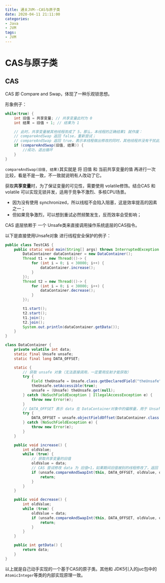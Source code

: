 ```yaml
---
title: 通关JVM--CAS与原子类
date: 2020-04-11 21:11:00
categories:
- Java
- JVM
tags:
- JVM
---
```


<!--more-->

# CAS与原子类
## CAS
CAS 即 Compare and Swap，体现了一种乐观锁思想。

形象例子：
```java
while(true) {
    int 旧值 = 共享变量; // 共享变量此时为 0
    int 结果 = 旧值 + 1; // 结果为 1

    // 此时，共享变量被其他线程改成了 5，那么，本线程的正确结果1 就作废：
    // compareAndSwap 返回 false，重新尝试；
    // compareAndSwap 返回 true，表示本线程做出修改的同时，其他线程并没有干扰此变量；
    if (compareAndSwap(旧值, 结果)) {
        //成功，退出循环
    }
}
```
`compareAndSwap(旧值, 结果)`其实就是 将 旧值 和 当前共享变量的值 再进行一次比较，看是不是一致，不一致就说明有人改动了它。

获取**共享变量**时，为了保证变量的可见性，需要使用 volatile修饰。结合CAS 和 volatile 可以实现无锁并发，适用于竞争不激烈、多核CPU场景。
* 因为没有使用 synchronized，所以线程不会陷入阻塞，这是效率提高的因素之一；
* 但如果竞争激烈，可以想到重试必然频繁发生，反而效率会受影响；

CAS 底层依赖于 一个 Unsafe类来直接调用操作系统底层的CAS指令。

以下是直接使用Unsafe对象 进行线程安全保护的例子：
```java
public class TestCAS {
    public static void main(String[] args) throws InterruptedException {
        DataContainer dataContainer = new DataContainer();
        Thread t1 = new Thread(()-> {
            for (int i = 0; i < 30000; i++) {
                dataContainer.increase();
            }
        });
        Thread t2 = new Thread(()-> {
            for (int i = 0; i < 30000; i++) {
                dataContainer.decrease();
            }
        });

        t1.start();
        t2.start();
        t1.join();
        t2.join();
        System.out.println(dataContainer.getData());
    }
}

class DataContainer {
    private volatile int data;
    static final Unsafe unsafe;
    static final long DATA_OFFSET;

    static {
        // 获取 unsafe 对象（无法直接调用，一定要用反射才能获取）
        try {
            Field theUnsafe = Unsafe.class.getDeclaredField("theUnsafe");
            theUnsafe.setAccessible(true);
            unsafe = (Unsafe) theUnsafe.get(null);
        } catch (NoSuchFieldException | IllegalAccessException e) {
            throw new Error(e);
        }
        // DATA_OFFSET 表示 data 在 DataContainer对象中的偏移量，用于 Unsafe 直接访问该属性
        try {
            DATA_OFFSET = unsafe.objectFieldOffset(DataContainer.class.getDeclaredField("data"));
        } catch (NoSuchFieldException e) {
            throw new Error(e);
        }
    }

    public void increase() {
        int oldValue;
        while (true) {
            // 获取共享变量的旧值
            oldValue = data;
            // CAS 尝试修改 data 为 旧值+1，如果期间旧值被别的线程修改了，返回 false
            if (unsafe.compareAndSwapInt(this, DATA_OFFSET, oldValue, oldValue + 1)) {
                return;
            }
        }
    }

    public void decrease() {
        int oldValue;
        while (true) {
            oldValue = data;
            if (unsafe.compareAndSwapInt(this, DATA_OFFSET, oldValue, oldValue - 1)) {
                return;
            }
        }
    }

    public int getData() {
        return data;
    }
}
```
以上就是自己动手实现的一个基于CAS的原子类。其他和 JDK5引入的juc包中的`AtomicInteger`等类的内部实现原理一致。

